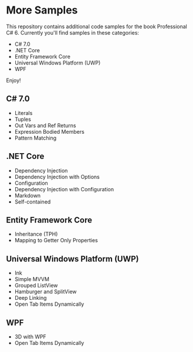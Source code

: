 # More Samples

This repository contains additional code samples for the book Professional C# 6. Currently you'll find samples in these categories:

* C# 7.0
* .NET Core
* Entity Framework Core
* Universal Windows Platform (UWP)
* WPF

Enjoy!

## C# 7.0

* Literals
* Tuples
* Out Vars and Ref Returns
* Expression Bodied Members
* Pattern Matching

## .NET Core

* Dependency Injection
* Dependency Injection with Options
* Configuration
* Dependency Injection with Configuration
* Markdown
* Self-contained

## Entity Framework Core

* Inheritance (TPH)
* Mapping to Getter Only Properties

## Universal Windows Platform (UWP)

* Ink
* Simple MVVM
* Grouped ListView
* Hamburger and SplitView
* Deep Linking
* Open Tab Items Dynamically

## WPF

* 3D with WPF
* Open Tab Items Dynamically
